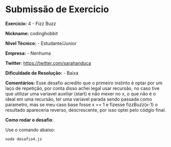 # Submissão de Exercicio

**Exercicio:** 4 - Fizz Buzz

**Nickname:** codinghobbit

**Nível Técnico:** - Estudante/Junior

**Empresa:** - Nenhuma

**Twitter**: https://twitter.com/sarahanduca

**Dificuldade de Resolução:** - Baixa

**Comentários:** Esse desafio acredito que o primeiro instinto é optar por um laço de repetição, por conta disso achei legal usar recursão, no caso tive que utilizar uma variavel auxiliar (start) e não mexer no x, o que não é o ideal em uma recursão, ter uma variavel parada sendo passada como parametro, mas se meu caso base fosse x == 1 e fizesse fizzBuzz(x-1) o resultado apareceria reverso, descrescente, por isso optei pelo códgio final.

**Como rodar o desafio**:

Use o comando abaixo:

```bash
node desafio4.js
```
